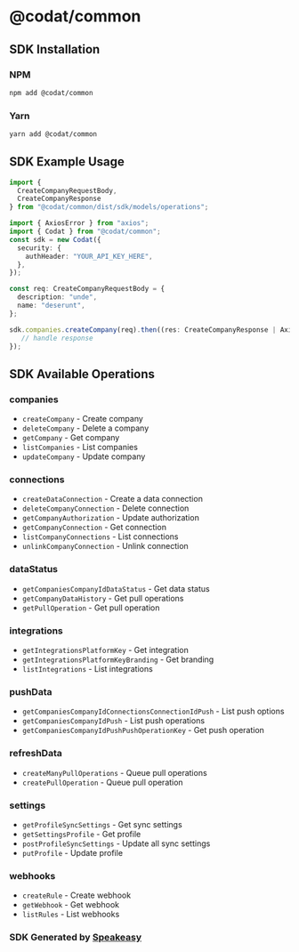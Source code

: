 # @codat/common

<!-- Start SDK Installation -->
## SDK Installation

### NPM

```bash
npm add @codat/common
```

### Yarn

```bash
yarn add @codat/common
```
<!-- End SDK Installation -->

## SDK Example Usage
<!-- Start SDK Example Usage -->
```typescript
import {
  CreateCompanyRequestBody,
  CreateCompanyResponse
} from "@codat/common/dist/sdk/models/operations";

import { AxiosError } from "axios";
import { Codat } from "@codat/common";
const sdk = new Codat({
  security: {
    authHeader: "YOUR_API_KEY_HERE",
  },
});

const req: CreateCompanyRequestBody = {
  description: "unde",
  name: "deserunt",
};

sdk.companies.createCompany(req).then((res: CreateCompanyResponse | AxiosError) => {
   // handle response
});
```
<!-- End SDK Example Usage -->

<!-- Start SDK Available Operations -->
## SDK Available Operations


### companies

* `createCompany` - Create company
* `deleteCompany` - Delete a company
* `getCompany` - Get company
* `listCompanies` - List companies
* `updateCompany` - Update company

### connections

* `createDataConnection` - Create a data connection
* `deleteCompanyConnection` - Delete connection
* `getCompanyAuthorization` - Update authorization
* `getCompanyConnection` - Get connection
* `listCompanyConnections` - List connections
* `unlinkCompanyConnection` - Unlink connection

### dataStatus

* `getCompaniesCompanyIdDataStatus` - Get data status
* `getCompanyDataHistory` - Get pull operations
* `getPullOperation` - Get pull operation

### integrations

* `getIntegrationsPlatformKey` - Get integration
* `getIntegrationsPlatformKeyBranding` - Get branding
* `listIntegrations` - List integrations

### pushData

* `getCompaniesCompanyIdConnectionsConnectionIdPush` - List push options
* `getCompaniesCompanyIdPush` - List push operations
* `getCompaniesCompanyIdPushPushOperationKey` - Get push operation

### refreshData

* `createManyPullOperations` - Queue pull operations
* `createPullOperation` - Queue pull operation

### settings

* `getProfileSyncSettings` - Get sync settings
* `getSettingsProfile` - Get profile
* `postProfileSyncSettings` - Update all sync settings
* `putProfile` - Update profile

### webhooks

* `createRule` - Create webhook
* `getWebhook` - Get webhook
* `listRules` - List webhooks
<!-- End SDK Available Operations -->

### SDK Generated by [Speakeasy](https://docs.speakeasyapi.dev/docs/using-speakeasy/client-sdks)
